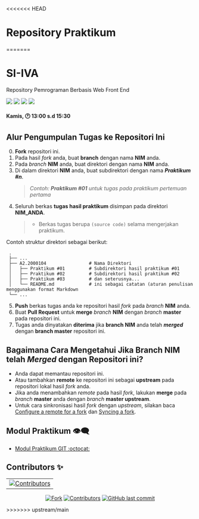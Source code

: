 <<<<<<< HEAD
# Repository Praktikum
=======
# SI-IVA
Repository Pemrograman Berbasis Web Front End

<p align="left">
<a href="#"><img src="https://komarev.com/ghpvc/?username=SI-IVA&color=blueviolet"></a>
<a href="#"><img src="https://img.shields.io/github/issues-pr/PBWFEND/SI-IVA?style=flat-square"></a>
<a href="#"><img src="https://img.shields.io/github/repo-size/PBWFEND/SI-IVA?style=flat-square"></a>
<a href="#"><img src="https://img.shields.io/github/commit-activity/w/PBWFEND/SI-IVA?style=flat-square"></a>
</p>

#### Kamis, 🕐 13:00 s.d 15:30

## Alur Pengumpulan Tugas ke Repositori Ini

0. **Fork** repositori ini.
1. Pada hasil _fork_ anda, buat **branch** dengan nama **NIM** anda.
2. Pada _branch_ **NIM** anda, buat direktori dengan nama **NIM** anda.
3. Di dalam direktori **NIM** anda, buat subdirektori dengan nama _**Praktikum #n**_.
    > _Contoh: **Praktikum #01** untuk tugas pada praktikum pertemuan pertama_
4. Seluruh berkas **tugas hasil praktikum** disimpan pada direktori **NIM_ANDA**.
    > - Berkas tugas berupa `(source code)` selama mengerjakan praktikum.

Contoh struktur direktori sebagai berikut:

     .
     ├── ...
     ├── A2.2000104                # Nama Direktori
     │   ├── Praktikum #01         # Subdirektori hasil praktikum #01
     │   ├── Praktikum #02         # Subdirektori hasil praktikum #02
     │   ├── Praktikum #03         # dan seterusnya...
     │   └── README.md             # ini sebagai catatan (aturan penulisan menggunakan format Markdown
     └── ...

5. **Push** berkas tugas anda ke repositori hasil _fork_ pada _branch_ **NIM** anda.
6. Buat **Pull Request** untuk **merge** _branch_ **NIM** dengan _branch_ **master** pada repositori ini.
7. Tugas anda dinyatakan **diterima** jika **branch NIM** anda telah _**merged**_ dengan **branch master** repositori ini.

## Bagaimana Cara Mengetahui Jika **Branch NIM** telah _**Merged**_ dengan Repositori ini?

- Anda dapat memantau repositori ini.
- Atau tambahkan **remote** ke repositori ini sebagai **upstream** pada repositori lokal hasil _fork_ anda.
- Jika anda menambahkan _remote_ pada hasil _fork_, lakukan **merge** pada _branch_ **master** anda dengan _branch_ **master upstream**.
- Untuk cara sinkronisasi hasil _fork_ dengan _upstream_, silakan baca [Configure a remote for a fork](https://help.github.com/en/articles/configuring-a-remote-for-a-fork) dan [Syncing a fork](https://help.github.com/en/articles/syncing-a-fork).

## Modul Praktikum 👁‍🗨

- [Modul Praktikum GIT :octocat:](https://github.com/PBWFEND/Modul-Praktikum)

## Contributors ✨

<!-- ALL-CONTRIBUTORS-LIST:START - Do not remove or modify this section -->
<!-- prettier-ignore-start -->
<!-- markdownlint-disable -->
<!-- Jika anda ingin memasukkan profil di list contributor: cantumkan NAMA LENGKAP, FOTO ASLI & LINK REPOSITORI ANDA kemudian mengirim pull request -->
<!-- Perhatikan baris kode penulisan contributor di bawah ini -->
<table>
     <tr>
          <td align="center">
                <a href="https://github.com/PBWFEND/SI-IVA/graphs/contributors"><img src="https://contrib.rocks/image?repo=PBWFEND/SI-IVA" alt="Contributors" /></a>
          </td>
     </tr>
</table>
<!-- markdownlint-enable -->
<!-- prettier-ignore-end -->
<!-- ALL-CONTRIBUTORS-LIST:END -->

<p align="center">
<a href="#"><img src="https://img.shields.io/github/forks/PBWFEND/SI-IVA?label=fork&style=social" alt="Fork"></a>
<a href="#"><img src="https://img.shields.io/github/contributors/PBWFEND/SI-IVA" alt="Contributors"></a>
<a href="#"><img alt="GitHub last commit" src="https://img.shields.io/github/last-commit/PBWFEND/SI-IVA"></a>
</p>
>>>>>>> upstream/main
